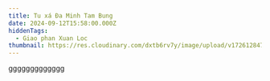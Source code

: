 ```yaml
---
title: Tu xá Đa Minh Tam Bung
date: 2024-09-12T15:58:00.000Z
hiddenTags:
  - Giao phan Xuan Loc
thumbnail: https://res.cloudinary.com/dxtb6rv7y/image/upload/v1726128473/Tam_Bung_2_nqhy8i.jpg
---
```

ggggggggggggg
